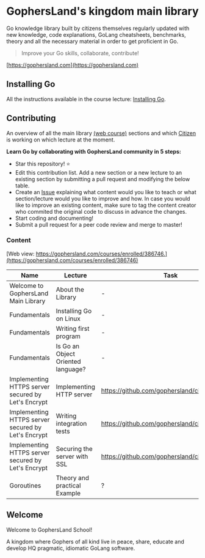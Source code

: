 # GophersLand's kingdom main library

Go knowledge library built by citizens themselves regularly updated with new knowledge, code explanations, GoLang cheatsheets, benchmarks, theory and all the necessary material in order to get proficient in Go.

> Improve your Go skills, collaborate, contribute!

[https://gophersland.com](https://gophersland.com)

## Installing Go

All the instructions available in the course lecture: [Installing Go](https://gophersland.com/courses/386746/lectures/6432539).

## Contributing 

An overview of all the main library [(web course)](https://gophersland.com/p/citizen) sections and which [Citizen](https://gophersland.com/p/citizen) is working on which lecture at the moment.

**Learn Go by collaborating with GophersLand community in 5 steps:**

 - Star this repository! :star:
 - Edit this contribution list. Add a new section or a new lecture to an existing section by submitting a pull request and modifying the below table.
 - Create an [Issue](https://github.com/gophersland/citizen/issues) explaining what content would you like to teach or what section/lecture would you like to improve and how. In case you would like to improve an existing content, make sure to tag the content creator who commited the original code to discuss in advance the changes.
 - Start coding and documenting!
 - Submit a pull request for a peer code review and merge to master!

### Content

[Web view: https://gophersland.com/courses/enrolled/386746.](https://gophersland.com/courses/enrolled/386746)

Name | Lecture | Task | Status 
------------ | ------------- | ------------- | --------------
Welcome to GophersLand Main Library | About the Library | - | &#10003;
Fundamentals | Installing Go on Linux | - | &#10003;
Fundamentals | Writing first program | - | &#10003;
Fundamentals | Is Go an Object Oriented language? | - | &#10003;
Implementing HTTPS server secured by Let's Encrypt | Implementing HTTP server | https://github.com/gophersland/citizen/issues/1 | &#10003;
Implementing HTTPS server secured by Let's Encrypt | Writing integration tests | https://github.com/gophersland/citizen/issues/2 |
Implementing HTTPS server secured by Let's Encrypt | Securing the server with SSL | https://github.com/gophersland/citizen/issues/3 |
Goroutines | Theory and practical Example |? | 

## Welcome

Welcome to GophersLand School!

A kingdom where Gophers of all kind live in peace, share, educate and develop HQ pragmatic, idiomatic GoLang software.
